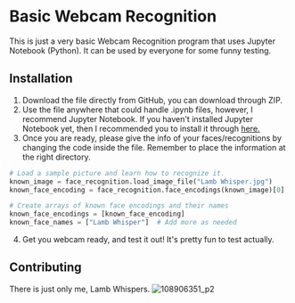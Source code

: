 # Basic Webcam Recognition

This is just a very basic Webcam Recognition program that uses Jupyter Notebook (Python). It can be used by everyone for some funny testing. 

## Installation

1. Download the file directly from GitHub, you can download through ZIP.
2. Use the file anywhere that could handle .ipynb files, however, I recommend Jupyter Notebook. If you haven't installed Jupyter Notebook yet, then I recommended you to install it through [here.](https://jupyter.org/install)
3. Once you are ready, please give the info of your faces/recognitions by changing the code inside the file. Remember to place the information at the right directory. 

```python
# Load a sample picture and learn how to recognize it.
known_image = face_recognition.load_image_file("Lamb Whisper.jpg")
known_face_encoding = face_recognition.face_encodings(known_image)[0]

# Create arrays of known face encodings and their names
known_face_encodings = [known_face_encoding]
known_face_names = ["Lamb Whisper"]  # Add more as needed
```

4. Get you webcam ready, and test it out! It's pretty fun to test actually.

## Contributing

There is just only me, Lamb Whispers. 
![108906351_p2](https://github.com/user-attachments/assets/b539d123-e1ef-4663-8820-98dd0a905103)
